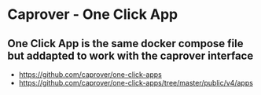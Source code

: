 # Caprover - One Click App

## One Click App is the same docker compose file but addapted to work with the caprover interface

- https://github.com/caprover/one-click-apps
- https://github.com/caprover/one-click-apps/tree/master/public/v4/apps

